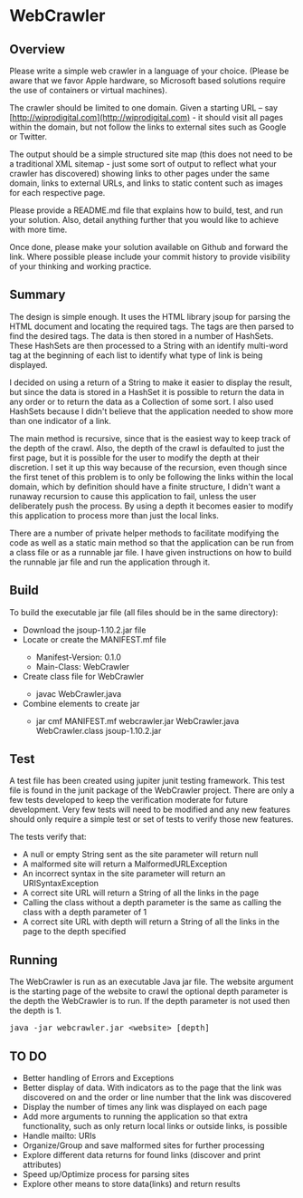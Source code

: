 <h1><b>WebCrawler</b></h1>

<h2>Overview</h2>

Please write a simple web crawler in a language of your choice.  (Please be aware that we favor Apple hardware, so Microsoft based solutions require the use of containers or virtual machines).

The crawler should be limited to one domain. Given a starting URL – say [http://wiprodigital.com](http://wiprodigital.com) - it should visit all pages within the domain, but not follow the links to external sites such as Google or Twitter.

The output should be a simple structured site map (this does not need to be a traditional XML sitemap - just some sort of output to reflect what your crawler has discovered) showing links to other pages under the same domain, links to external URLs, and links to static content such as images for each respective page.

Please provide a README.md file that explains how to build, test, and run your solution. Also, detail anything further that you would like to achieve with more time.

Once done, please make your solution available on Github and forward the link. Where possible please include your commit history to provide visibility of your thinking and working practice.

<h2>Summary</h2>

The design is simple enough. It uses the HTML library jsoup for parsing the HTML document and locating the required tags. The tags are then parsed to find the desired tags. The data is then stored in a number of HashSets. These HashSets are then processed to a String with an identify multi-word tag at the beginning of each list to identify what type of link is being displayed. 

I decided on using a return of a String to make it easier to display the result, but since the data is stored in a HashSet it is possible to return the data in any order or to return the data as a Collection of some sort. I also used HashSets because I didn't believe that the application needed to show more than one indicator of a link.

The main method is recursive, since that is the easiest way to keep track of the depth of the crawl. Also, the depth of the crawl is defaulted to just the first page, but it is possible for the user to modify the depth at their discretion. I set it up this way because of the recursion, even though since the first tenet of this problem is to only be following the links within the local domain, which by definition should have a finite structure, I didn't want a runaway recursion to cause this application to fail, unless the user deliberately push the process. By using a depth it becomes easier to modify this application to process more than just the local links.

There are a number of private helper methods to facilitate modifying the code as well as a static main method so that the application can be run from a class file or as a runnable jar file. I have given instructions on how to build the runnable jar file and run the application through it. 

<h2>Build</h2>

To build the executable jar file (all files should be in the same directory):
<ul>
	<li>Download the jsoup-1.10.2.jar file</li>
	<li>Locate or create the MANIFEST.mf file</li>
	<ul>
		<li>Manifest-Version: 0.1.0</li>
		<li>Main-Class: WebCrawler</li>
	</ul>
	<li>Create class file for WebCrawler </li>
	<ul>
		<li>javac WebCrawler.java</li>
	</ul>
	<li>Combine elements to create jar</li>
	<ul>
		<li>jar cmf MANIFEST.mf webcrawler.jar WebCrawler.java WebCrawler.class jsoup-1.10.2.jar</li>
	</ul>
</ul>

<h2>Test</h2>

A test file has been created using jupiter junit testing framework. This test file is found in the junit package of the WebCrawler project. There are only a few tests developed to keep the verification moderate for future development. Very few tests will need to be modified and any new features should only require a simple test or set of tests to verify those new features.

The tests verify that:
<ul>
	<li>A null or empty String sent as the site parameter will return null</li>
	<li>A malformed site will return a MalformedURLException</li>
	<li>An incorrect syntax in the site parameter will return an URISyntaxException</li>
	<li>A correct site URL will return a String of all the links in the page</li>
	<li>Calling the class without a depth parameter is the same as calling the class with a depth parameter of 1</li>
	<li>A correct site URL with depth will return a String of all the links in the page to the depth specified</li>
</ul>

<h2>Running</h2>

The WebCrawler is run as an executable Java jar file. The website argument is the starting page of the website to crawl the optional depth parameter is the depth the WebCrawler is to run. If the depth parameter is not used then the depth is 1.

<pre>java -jar webcrawler.jar &lt;website&gt; &lsqb;depth&rsqb;</pre>

<h2>TO DO</h2>

<ul>
<li>Better handling of Errors and Exceptions</li>
<li>Better display of data. With indicators as to the page that the link was discovered on and the order or line number that the link was discovered</li>
<li>Display the number of times any link was displayed on each page</li>
<li>Add more arguments to running the application so that extra functionality, such as only return local links or outside links, is possible</li>
<li>Handle mailto: URIs</li>
<li>Organize/Group and save malformed sites for further processing</li>
<li>Explore different data returns for found links (discover and print attributes)</li>
<li>Speed up/Optimize process for parsing sites</li>
<li>Explore other means to store data(links) and return results</li>
</ul>

